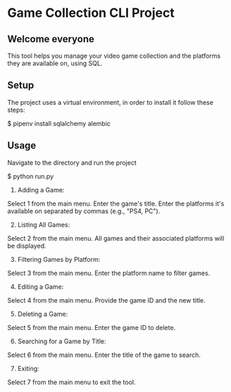 # Game Collection CLI Project

## Welcome everyone

This tool helps you manage your video game collection and the platforms they are available on, using SQL.

## Setup

The project uses a virtual environment, in order to install it follow these steps:

$ pipenv install sqlalchemy alembic

## Usage

Navigate to the directory and run the project

$ python run.py

1. Adding a Game:

Select 1 from the main menu.
Enter the game's title.
Enter the platforms it's available on separated by commas (e.g., "PS4, PC").

2. Listing All Games:

Select 2 from the main menu.
All games and their associated platforms will be displayed.

3. Filtering Games by Platform:

Select 3 from the main menu.
Enter the platform name to filter games.

4. Editing a Game:

Select 4 from the main menu.
Provide the game ID and the new title.

5. Deleting a Game:

Select 5 from the main menu.
Enter the game ID to delete.

6. Searching for a Game by Title:

Select 6 from the main menu.
Enter the title of the game to search.

7. Exiting:

Select 7 from the main menu to exit the tool.

